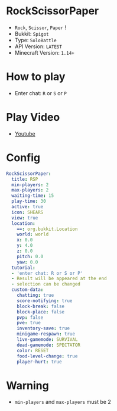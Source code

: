 # RockScissorPaper
- `Rock`, `Scissor`, `Paper` !
- Bukkit: `Spigot` 
- Type: `SoloBattle`
- API Version: `LATEST`
- Minecraft Version: `1.14+`

# How to play
- Enter chat: `R` or `S` or `P`

# Play Video
- [Youtube](https://www.youtube.com/watch?v=-Gf2OqfEDps)

# Config
```yaml
RockScissorPaper:
  title: RSP
  min-players: 2
  max-players: 2
  waiting-time: 15
  play-time: 30
  active: true
  icon: SHEARS
  view: true
  location:
    ==: org.bukkit.Location
    world: world
    x: 0.0
    y: 4.0
    z: 0.0
    pitch: 0.0
    yaw: 0.0
  tutorial:
  - 'enter chat: R or S or P'
  - Result will be appeared at the end
  - selection can be changed
  custom-data:
    chatting: true
    score-notifying: true
    block-break: false
    block-place: false
    pvp: false
    pve: true
    inventory-save: true
    minigame-respawn: true
    live-gamemode: SURVIVAL
    dead-gamemode: SPECTATOR
    color: RESET
    food-level-change: true
    player-hurt: true
```

# Warning
- `min-players` and `max-players` must be 2
